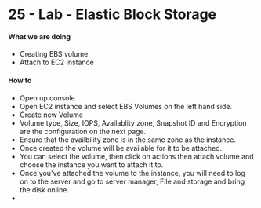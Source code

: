 # 25 - Lab - Elastic Block Storage

#### What we are doing

* Creating EBS volume
* Attach to EC2 Instance

#### How to

* Open up console
* Open EC2 instance and select EBS Volumes on the left hand side.
* Create new Volume
* Volume type, Size, IOPS, Availablity zone, Snapshot ID and Encryption are the configuration on the next page.
* Ensure that the availbility zone is in the same zone as the instance.
* Once created the volume will be available for it to be attached.
* You can select the volume, then click on actions then attach volume and choose the instance you want to attach it to.
* Once you've attached the volume to the instance, you will need to log on to the server and go to server manager, File and storage and bring the disk online.
* 


#### 





